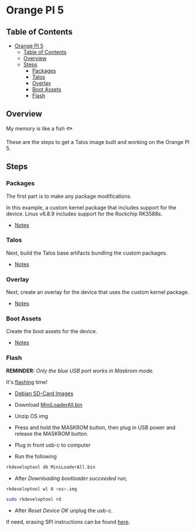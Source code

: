 # Orange PI 5

## Table of Contents

- [Orange PI 5](#orange-pi-5)
  - [Table of Contents](#table-of-contents)
  - [Overview](#overview)
  - [Steps](#steps)
    - [Packages](#packages)
    - [Talos](#talos)
    - [Overlay](#overlay)
    - [Boot Assets](#boot-assets)
    - [Flash](#flash)

## Overview

My memory is like a fish :fish:

These are the steps to get a Talos image built and working on the Orange PI 5.

## Steps

### Packages

The first part is to make any package modifications.

In this example, a custom kernel package that includes support for the device. Linux v6.8.9 includes support for the Rockchip RK3588s.

- [Notes](./packages.md)

### Talos

Next, build the Talos base artifacts bundling the custom packages.

- [Notes](./base.md)

### Overlay

Next, create an overlay for the device that uses the custom kernel package.

- [Notes](./overlay.md)

### Boot Assets

Create the boot assets for the device.

- [Notes](./boot.md)

### Flash

**REMINDER:** _Only the blue USB port works in Maskrom mode._

It's [flashing](http://www.orangepi.org/orangepiwiki/index.php/Orange_Pi_5_Plus#How_to_use_RKDevTool_to_burn_Linux_image_into_eMMC) time!

- [Debian SD-Card Images](https://drive.google.com/drive/folders/1KnmBQ3Z0M_5snRC24LjhKb8_tKbcfOkw)

- Download [MiniLoaderAll.bin](https://drive.google.com/drive/folders/19SMZHj1Y8l_Vvr6_SMDHYdJHi41hMgsI)

- Unzip OS img

- Press and hold the MASKROM button, then plug in USB power and release the MASKROM button.

- Plug in front usb-c to computer

- Run the following

```bash
rkdeveloptool db MiniLoaderAll.bin
```

- After _Downloading bootloader succeeded_ run;

```bash
rkdeveloptool wl 0 <os>.img

sudo rkdeveloptool rd
```

- After _Reset Device OK_ unplug the usb-c.

If need, erasing SPI instructions can be found [here](https://docs.radxa.com/en/rock5/rock5c/low-level-dev/maskrom/erase#erase-spi-flash).
